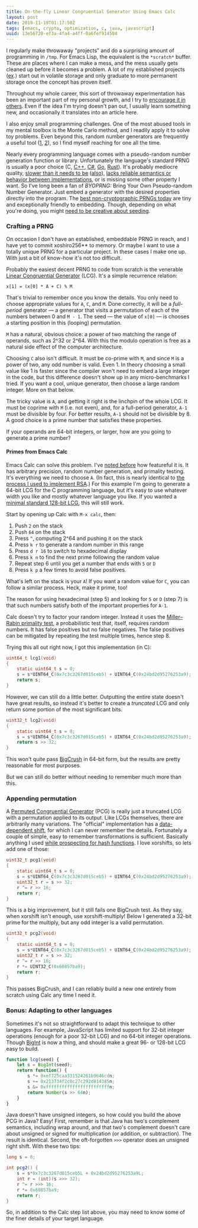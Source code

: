 ```yaml
---
title: On-the-fly Linear Congruential Generator Using Emacs Calc
layout: post
date: 2019-11-19T01:17:50Z
tags: [emacs, crypto, optimization, c, java, javascript]
uuid: 13e56720-ef3a-4fa4-a4ff-0a6fef914504
---
```


I regularly make throwaway "projects" and do a surprising amount of
programming in `/tmp`. For Emacs Lisp, the equivalent is the
`*scratch*` buffer. These are places where I can make a mess, and the
mess usually gets cleaned up before it becomes a problem. A lot of my
established projects ([ex][ssh].) start out in volatile storage and
only graduate to more permanent storage once the concept has proven
itself.

Throughout my whole career, this sort of throwaway experimentation has
been an important part of my personal growth, and I try to [encourage it
in others][ment]. Even if the idea I'm trying doesn't pan out, I usually
learn something new, and occasionally it translates into an article here.

I also enjoy small programming challenges. One of the most abused
tools in my mental toolbox is the Monte Carlo method, and I readily
apply it to solve toy problems. Even beyond this, random number
generators are frequently a useful tool ([1][mcts], [2][pgp]), so I
find myself reaching for one all the time.

Nearly every programming language comes with a pseudo-random number
generation function or library. Unfortunately the language's standard
PRNG is usually a poor choice (C, [C++][cpp], [C#][csharp], [Go][go],
[Rust][rust]). It's probably mediocre quality, [slower than it needs to
be][call] ([also][go]), [lacks reliable semantics or behavior between
implementations][bsd], or is missing some other property I want. So I've
long been a fan of *BYOPRNG:* Bring Your Own Pseudo-random Number
Generator. Just embed a generator with the desired properties directly
into the program. The [best non-cryptographic PRNGs today][prng] are
tiny and exceptionally friendly to embedding. Though, depending on what
you're doing, you might [need to be creative about seeding][ent].

### Crafting a PRNG

On occasion I don't have an established, embeddable PRNG in reach, and
I have yet to commit xoshiro256\*\* to memory. Or maybe I want to use
a totally unique PRNG for a particular project. In these cases I make
one up. With just a bit of know-how it's not too difficult.

Probably the easiest decent PRNG to code from scratch is the venerable
[Linear Congruential Generator][lcg] (LCG). It's a simple recurrence
relation:

    x[1] = (x[0] * A + C) % M

That's trivial to remember once you know the details. You only need to
choose appropriate values for `A`, `C`, and `M`. Done correctly, it
will be a *full-period* generator — a generator that visits a
permutation of each of the numbers between 0 and `M - 1`. The seed —
the value of `x[0]` — is chooses a starting position in this (looping)
permutation.

`M` has a natural, obvious choice: a power of two matching the range of
operands, such as 2^32 or 2^64. With this the modulo operation is free
as a natural side effect of the computer architecture.

Choosing `C` also isn't difficult. It must be co-prime with `M`, and
since `M` is a power of two, any odd number is valid. Even 1. In
theory choosing a small value like 1 is faster since the compiler
won't need to embed a large integer in the code, but this difference
doesn't show up in any micro-benchmarks I tried. If you want a cool,
unique generator, then choose a large random integer. More on that
below.

The tricky value is `A`, and getting it right is the linchpin of the
whole LCG. It must be coprime with `M` (i.e. not even), and, for a
full-period generator, `A-1` must be divisible by four. For better
results, `A-1` should not be divisible by 8. A good choice is a prime
number that satisfies these properties.

If your operands are 64-bit integers, or larger, how are you going to
generate a prime number?

#### Primes from Emacs Calc

Emacs Calc can solve this problem. I've [noted before][calc] how
featureful it is. It has arbitrary precision, random number
generation, and primality testing. It's everything we need to choose
`A`. (In fact, this is nearly identical to [the process I used to
implement RSA][rsa].) For this example I'm going to generate a 64-bit
LCG for the C programming language, but it's easy to use whatever
width you like and mostly whatever language you like. If you wanted a
[minimal standard 128-bit LCG][min], this will still work.

Start by opening up Calc with `M-x calc`, then:

1. Push `2` on the stack
2. Push `64` on the stack
3. Press `^`, computing 2^64 and pushing it on the stack
4. Press `k r` to generate a random number in this range
5. Press `d r 16` to switch to hexadecimal display
6. Press `k n` to find the next prime following the random value
7. Repeat step 6 until you get a number that ends with `5` or `D`
8. Press `k p` a few times to avoid false positives.

What's left on the stack is your `A`! If you want a random value for
`C`, you can follow a similar process. Heck, make it prime, too!

The reason for using hexadecimal (step 5) and looking for `5` or `D`
(step 7) is that such numbers satisfy both of the important properties
for `A-1`.

Calc doesn't try to factor your random integer. Instead it uses the
[Miller–Rabin primality test][mr], a probabilistic test that, itself,
requires random numbers. It has false positives but no false negatives.
The false positives can be mitigated by repeating the test multiple
times, hence step 8.

Trying this all out right now, I got this implementation (in C):

```c
uint64_t lcg1(void)
{
    static uint64_t s = 0;
    s = s*UINT64_C(0x7c3c3267d015ceb5) + UINT64_C(0x24bd2d95276253a9);
    return s;
}
```

However, we can still do a little better. Outputting the entire state
doesn't have great results, so instead it's better to create a
*truncated* LCG and only return some portion of the most significant
bits.

```c
uint32_t lcg2(void)
{
    static uint64_t s = 0;
    s = s*UINT64_C(0x7c3c3267d015ceb5) + UINT64_C(0x24bd2d95276253a9);
    return s >> 32;
}
```

This won't quite pass [BigCrush][test] in 64-bit form, but the results
are pretty reasonable for most purposes.

But we can still do better without needing to remember much more than
this.

### Appending permutation

A [Permuted Congruential Generator][pcg] (PCG) is really just a
truncated LCG with a permutation applied to its output. Like LCGs
themselves, there are arbitrarily many variations. The "official"
implementation has a [data-dependent shift][data], for which I can
never remember the details. Fortunately a couple of simple, easy to
remember transformations is sufficient. Basically anything I used
[while prospecting for hash functions][hash]. I love xorshifts, so
lets add one of those:

```c
uint32_t pcg1(void)
{
    static uint64_t s = 0;
    s = s*UINT64_C(0x7c3c3267d015ceb5) + UINT64_C(0x24bd2d95276253a9);
    uint32_t r = s >> 32;
    r ^= r >> 16;
    return r;
}
```

This is a big improvement, but it still fails one BigCrush test. As
they say, when xorshift isn't enough, use xorshift-multiply! Below I
generated a 32-bit prime for the multiply, but any odd integer is a
valid permutation.

```c
uint32_t pcg2(void)
{
    static uint64_t s = 0;
    s = s*UINT64_C(0x7c3c3267d015ceb5) + UINT64_C(0x24bd2d95276253a9);
    uint32_t r = s >> 32;
    r ^= r >> 16;
    r *= UINT32_C(0x60857ba9);
    return r;
}
```

This passes BigCrush, and I can reliably build a new one entirely from
scratch using Calc any time I need it.

### Bonus: Adapting to other languages

Sometimes it's not so straightforward to adapt this technique to other
languages. For example, JavaScript has limited support for 32-bit
integer operations (enough for a poor 32-bit LCG) and no 64-bit
integer operations. Though [BigInt][bi] is now a thing, and should
make a great 96- or 128-bit LCG easy to build.

```js
function lcg(seed) {
    let s = BigInt(seed);
    return function() {
        s *= 0xef725caa331524261b9646cdn;
        s += 0x213734f2c0c27c292d814385n;
        s &= 0xffffffffffffffffffffffffn;
        return Number(s >> 64n);
    }
}
```

Java doesn't have unsigned integers, so how could you build the above
PCG in Java? Easy! First, remember is that Java has two's complement
semantics, including wrap around, and that two's complement doesn't
care about unsigned or signed for multiplication (or addition, or
subtraction). The result is identical. Second, the oft-forgotten `>>>`
operator does an unsigned right shift. With these two tips:

```java
long s = 0;

int pcg2() {
    s = s*0x7c3c3267d015ceb5L + 0x24bd2d95276253a9L;
    int r = (int)(s >>> 32);
    r ^= r >>> 16;
    r *= 0x60857ba9;
    return r;
}
```

So, in addition to the Calc step list above, you may need to know some
of the finer details of your target language.


[bi]: https://developer.mozilla.org/en-US/docs/Web/JavaScript/Reference/Global_Objects/BigInt
[bsd]: https://lists.freebsd.org/pipermail/svn-src-head/2013-July/049068.html
[calc]: /blog/2009/06/23/
[call]: /blog/2018/05/27/
[cpp]: https://arvid.io/2018/06/30/on-cxx-random-number-generator-quality/
[csharp]: https://lowleveldesign.org/2018/08/15/randomness-in-net/
[data]: /blog/2018/02/07/
[ent]: /blog/2019/04/30/
[go]: https://github.com/skeeto/rng-go
[go]: https://grokbase.com/t/gg/golang-nuts/155f6kbb7a/go-nuts-why-are-high-bits-used-by-math-rand-helpers-instead-of-low-ones
[hash]: /blog/2018/07/31/
[lcg]: https://en.wikipedia.org/wiki/Linear_congruential_generator
[mcts]: /blog/2017/04/27/
[ment]: /blog/2016/09/02/
[min]: http://www.pcg-random.org/posts/does-it-beat-the-minimal-standard.html
[mr]: https://en.wikipedia.org/wiki/Miller%E2%80%93Rabin_primality_test
[pcg]: http://www.pcg-random.org/
[pgp]: /blog/2019/07/22/
[prng]: /blog/2017/09/21/
[rsa]: /blog/2015/10/30/
[rust]: https://old.reddit.com/r/rust/comments/aq95oa/does_anyone_else_feel_like_rust_std_should/
[ssh]: /blog/2019/03/22/
[test]: http://simul.iro.umontreal.ca/testu01/tu01.html
